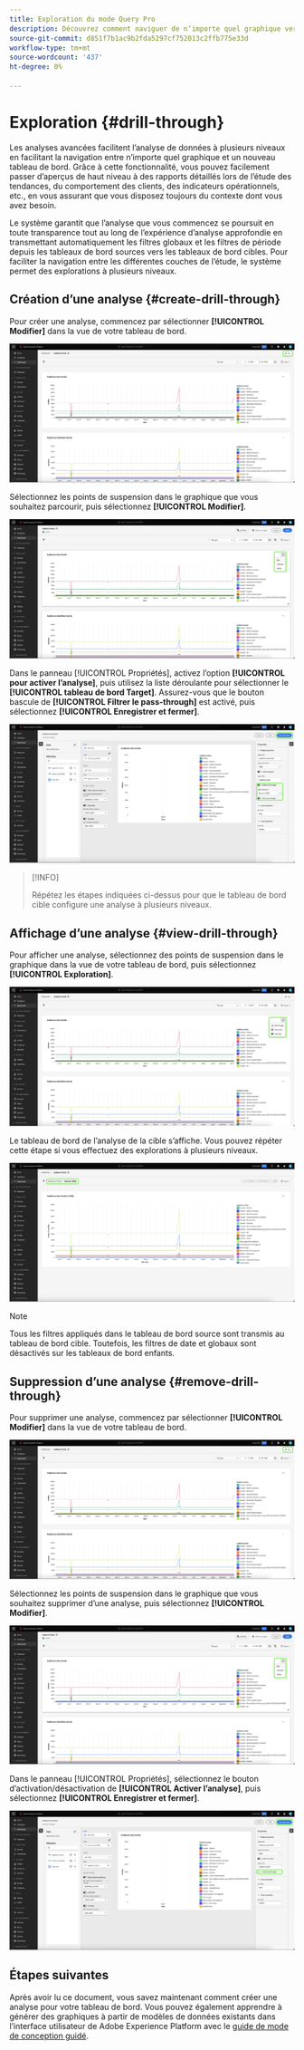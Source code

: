 ```yaml
---
title: Exploration du mode Query Pro
description: Découvrez comment naviguer de n’importe quel graphique vers un nouveau tableau de bord pour explorer vos données à l’aide de l’analyse.
source-git-commit: d851f7b1ac9b2fda5297cf752013c2ffb775e33d
workflow-type: tm+mt
source-wordcount: '437'
ht-degree: 0%

---
```


# Exploration {#drill-through}

Les analyses avancées facilitent l’analyse de données à plusieurs niveaux en facilitant la navigation entre n’importe quel graphique et un nouveau tableau de bord. Grâce à cette fonctionnalité, vous pouvez facilement passer d’aperçus de haut niveau à des rapports détaillés lors de l’étude des tendances, du comportement des clients, des indicateurs opérationnels, etc., en vous assurant que vous disposez toujours du contexte dont vous avez besoin.

Le système garantit que l’analyse que vous commencez se poursuit en toute transparence tout au long de l’expérience d’analyse approfondie en transmettant automatiquement les filtres globaux et les filtres de période depuis les tableaux de bord sources vers les tableaux de bord cibles. Pour faciliter la navigation entre les différentes couches de l’étude, le système permet des explorations à plusieurs niveaux.

## Création d’une analyse {#create-drill-through}

Pour créer une analyse, commencez par sélectionner **[!UICONTROL Modifier]** dans la vue de votre tableau de bord.

![Tableau de bord personnalisé avec modification mise en surbrillance.](../../images/query-pro-mode/drill-through.png)

Sélectionnez les points de suspension dans le graphique que vous souhaitez parcourir, puis sélectionnez **[!UICONTROL Modifier]**.

![Graphique montrant le menu de points de suspension avec l’option Modifier mise en surbrillance.](../../images/query-pro-mode/drill-through-chart-edit.png)

Dans le panneau [!UICONTROL Propriétés], activez l’option **[!UICONTROL pour activer l’analyse]**, puis utilisez la liste déroulante pour sélectionner le **[!UICONTROL tableau de bord Target]**. Assurez-vous que le bouton bascule de **[!UICONTROL Filtrer le pass-through]** est activé, puis sélectionnez **[!UICONTROL Enregistrer et fermer]**.

![ Panneau des propriétés de graphique avec l’option Autoriser l’analyse, le tableau de bord de la cible et la fonction Filtrer mise en surbrillance.](../../images/query-pro-mode/drill-through-chart-properties.png)

>[!INFO]
>
>Répétez les étapes indiquées ci-dessus pour que le tableau de bord cible configure une analyse à plusieurs niveaux.

## Affichage d’une analyse {#view-drill-through}

Pour afficher une analyse, sélectionnez des points de suspension dans le graphique dans la vue de votre tableau de bord, puis sélectionnez **[!UICONTROL Exploration]**.

![Graphique montrant le menu de points de suspension avec l’option Exploration mise en surbrillance.](../../images/query-pro-mode/drill-through-chart-view.png)

Le tableau de bord de l’analyse de la cible s’affiche. Vous pouvez répéter cette étape si vous effectuez des explorations à plusieurs niveaux.

![Le tableau de bord de la cible s’affiche avec l’analyse en surbrillance.](../../images/query-pro-mode/drill-through-target-dashboard.png)

>[!NOTE]
>
>Tous les filtres appliqués dans le tableau de bord source sont transmis au tableau de bord cible. Toutefois, les filtres de date et globaux sont désactivés sur les tableaux de bord enfants.

## Suppression d’une analyse {#remove-drill-through}

Pour supprimer une analyse, commencez par sélectionner **[!UICONTROL Modifier]** dans la vue de votre tableau de bord.

![Tableau de bord personnalisé avec modification mise en surbrillance.](../../images/query-pro-mode/drill-through.png)

Sélectionnez les points de suspension dans le graphique que vous souhaitez supprimer d’une analyse, puis sélectionnez **[!UICONTROL Modifier]**.

![Graphique montrant le menu de points de suspension avec l’option Modifier mise en surbrillance.](../../images/query-pro-mode/drill-through-chart-edit.png)

Dans le panneau [!UICONTROL Propriétés], sélectionnez le bouton d’activation/désactivation de **[!UICONTROL Activer l’analyse]**, puis sélectionnez **[!UICONTROL Enregistrer et fermer]**.

![Panneau des propriétés de graphique avec bouton d’activation/désactivation désactivé pour [!UICONTROL Activer l’analyse ] mise en surbrillance.](../../images/query-pro-mode/drill-through-disable.png)

## Étapes suivantes

Après avoir lu ce document, vous savez maintenant comment créer une analyse pour votre tableau de bord. Vous pouvez également apprendre à générer des graphiques à partir de modèles de données existants dans l’interface utilisateur de Adobe Experience Platform avec le [guide de mode de conception guidé](../../user-defined-dashboards.md).
